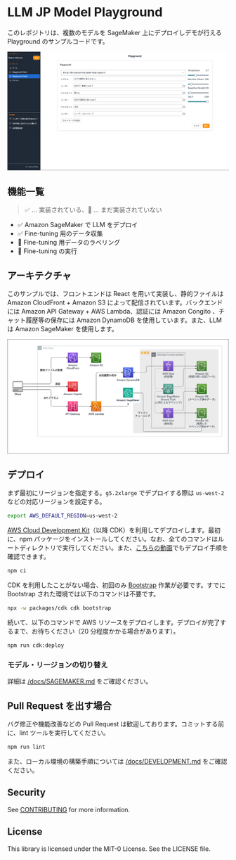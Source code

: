 # LLM JP Model Playground

このレポジトリは、複数のモデルを SageMaker 上にデプロイしデモが行える Playground のサンプルコードです。

![sc_lp.png](/imgs/sc_lp.png)

## 機能一覧

> :white_check_mark: ... 実装されている、:construction: ... まだ実装されていない

- :white_check_mark: Amazon SageMaker で LLM をデプロイ
- :white_check_mark: Fine-tuning 用のデータ収集
- :construction: Fine-tuning 用データのラベリング
- :construction: Fine-tuning の実行

## アーキテクチャ

このサンプルでは、フロントエンドは React を用いて実装し、静的ファイルは Amazon CloudFront + Amazon S3 によって配信されています。バックエンドには Amazon API Gateway + AWS Lambda、認証には Amazon Congito 、チャット履歴等の保存には Amazon DynamoDB を使用しています。また、LLM は Amazon SageMaker を使用します。

![arch.png](/imgs/arch.png)

## デプロイ

まず最初にリージョンを指定する。`g5.2xlarge` でデプロイする際は `us-west-2` などの対応リージョンを設定する。

```bash
export AWS_DEFAULT_REGION=us-west-2
```

[AWS Cloud Development Kit](https://aws.amazon.com/jp/cdk/)（以降 CDK）を利用してデプロイします。最初に、npm パッケージをインストールしてください。なお、全てのコマンドはルートディレクトリで実行してください。また、[こちらの動画](https://www.youtube.com/watch?v=9sMA17OKP1k)でもデプロイ手順を確認できます。

```bash
npm ci
```

CDK を利用したことがない場合、初回のみ [Bootstrap](https://docs.aws.amazon.com/ja_jp/cdk/v2/guide/bootstrapping.html) 作業が必要です。すでに Bootstrap された環境では以下のコマンドは不要です。

```bash
npx -w packages/cdk cdk bootstrap
```

続いて、以下のコマンドで AWS リソースをデプロイします。デプロイが完了するまで、お待ちください（20 分程度かかる場合があります）。

```bash
npm run cdk:deploy
```

### モデル・リージョンの切り替え

詳細は [/docs/SAGEMAKER.md](docs/SAGEMAKER.md) をご確認ください。

## Pull Request を出す場合

バグ修正や機能改善などの Pull Request は歓迎しております。コミットする前に、lint ツールを実行してください。

```bash
npm run lint
```

また、ローカル環境の構築手順については [/docs/DEVELOPMENT.md](/docs/DEVELOPMENT.md) をご確認ください。

## Security

See [CONTRIBUTING](CONTRIBUTING.md#security-issue-notifications) for more information.

## License

This library is licensed under the MIT-0 License. See the LICENSE file.

